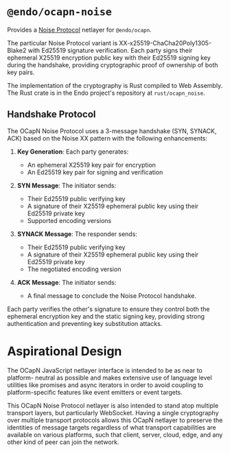 # `@endo/ocapn-noise`

Provides a [Noise Protocol](https://noiseprotocol.org/) netlayer for
`@endo/ocapn`.

The particular Noise Protocol variant is XX-x25519-ChaCha20Poly1305-Blake2 with
Ed25519 signature verification. Each party signs their ephemeral X25519 encryption
public key with their Ed25519 signing key during the handshake, providing
cryptographic proof of ownership of both key pairs.

The implementation of the cryptography is Rust compiled to Web Assembly.
The Rust crate is in the Endo project's repository at `rust/ocapn_noise`.

## Handshake Protocol

The OCapN Noise Protocol uses a 3-message handshake (SYN, SYNACK, ACK) based on
the Noise XX pattern with the following enhancements:

1. **Key Generation**: Each party generates:
   - An ephemeral X25519 key pair for encryption
   - An Ed25519 key pair for signing and verification

2. **SYN Message**: The initiator sends:
   - Their Ed25519 public verifying key
   - A signature of their X25519 ephemeral public key using their Ed25519 private key
   - Supported encoding versions

3. **SYNACK Message**: The responder sends:
   - Their Ed25519 public verifying key  
   - A signature of their X25519 ephemeral public key using their Ed25519 private key
   - The negotiated encoding version

4. **ACK Message**: The initiator sends:
   - A final message to conclude the Noise Protocol handshake.

Each party verifies the other's signature to ensure they control both the
ephemeral encryption key and the static signing key, providing strong
authentication and preventing key substitution attacks.

# Aspirational Design

The OCapN JavaScript netlayer interface is intended to be as near to platform-
neutral as possible and makes extensive use of language level utilities like
promises and async iterators in order to avoid coupling to platform-specific
features like event emitters or event targets.

This OCapN Noise Protocol netlayer is also intended to stand atop multiple
transport layers, but particularly WebSocket.
Having a single cryptography over multiple transport protocols allows this
OCapN netlayer to preserve the identities of message targets regardless of what
transport capabilities are available on various platforms, such that client,
server, cloud, edge, and any other kind of peer can join the network.
